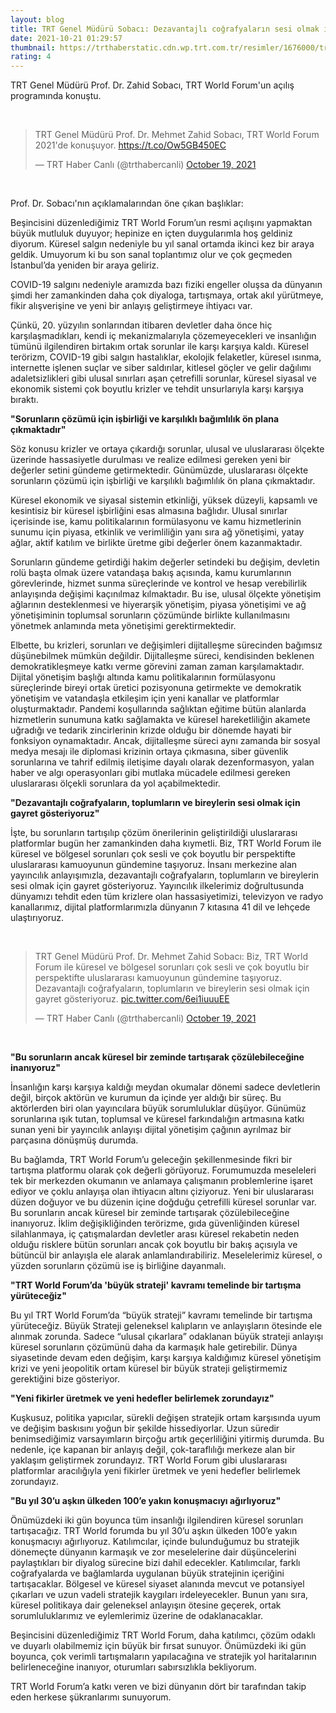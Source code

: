 ```yaml
--- 
layout: blog
title: TRT Genel Müdürü Sobacı: Dezavantajlı coğrafyaların sesi olmak için gayret gösteriyoruz
date: 2021-10-21 01:29:57
thumbnail: https://trthaberstatic.cdn.wp.trt.com.tr/resimler/1676000/trt-genel-muduru-zahid-sobaci-1677494.jpg
rating: 4
---
```

<p>
	TRT Genel Müdürü Prof. Dr. Zahid Sobacı, TRT World Forum'un açılış programında konuştu.</p>
<p>
	 </p>
<blockquote class="twitter-tweet">
	<p dir="ltr" lang="tr">
		TRT Genel Müdürü Prof. Dr. Mehmet Zahid Sobacı, TRT World Forum 2021'de konuşuyor. <a href="https://t.co/Ow5GB450EC">https://t.co/Ow5GB450EC</a></p>
	— TRT Haber Canlı (@trthabercanli) <a href="https://twitter.com/trthabercanli/status/1450394902274183171?ref_src=twsrc%5Etfw">October 19, 2021</a></blockquote>
<script async src="https://platform.twitter.com/widgets.js" charset="utf-8"></script><p>
	 </p>
<p>
	Prof. Dr. Sobacı'nın açıklamalarından öne çıkan başlıklar:</p>
<p>
	Beşincisini düzenlediğimiz TRT World Forum’un resmi açılışını yapmaktan büyük mutluluk duyuyor; hepinize en içten duygularımla hoş geldiniz diyorum. Küresel salgın nedeniyle bu yıl sanal ortamda ikinci kez bir araya geldik. Umuyorum ki bu son sanal toplantımız olur ve çok geçmeden İstanbul’da yeniden bir araya geliriz.</p>
<p>
	COVID-19 salgını nedeniyle aramızda bazı fiziki engeller oluşsa da dünyanın şimdi her zamankinden daha çok diyaloga, tartışmaya, ortak akıl yürütmeye, fikir alışverişine ve yeni bir anlayış geliştirmeye ihtiyacı var.</p>
<p>
	Çünkü, 20. yüzyılın sonlarından itibaren devletler daha önce hiç karşılaşmadıkları, kendi iç mekanizmalarıyla çözemeyecekleri ve insanlığın tümünü ilgilendiren birtakım ortak sorunlar ile karşı karşıya kaldı. Küresel terörizm, COVID-19 gibi salgın hastalıklar, ekolojik felaketler, küresel ısınma, internette işlenen suçlar ve siber saldırılar, kitlesel göçler ve gelir dağılımı adaletsizlikleri gibi ulusal sınırları aşan çetrefilli sorunlar, küresel siyasal ve ekonomik sistemi çok boyutlu krizler ve tehdit unsurlarıyla karşı karşıya bıraktı.</p>
<p>
	<strong>"Sorunların çözümü için işbirliği ve karşılıklı bağımlılık ön plana çıkmaktadır"</strong></p>
<p>
	Söz konusu krizler ve ortaya çıkardığı sorunlar, ulusal ve uluslararası ölçekte üzerinde hassasiyetle durulması ve realize edilmesi gereken yeni bir değerler setini gündeme getirmektedir. Günümüzde, uluslararası ölçekte sorunların çözümü için işbirliği ve karşılıklı bağımlılık ön plana çıkmaktadır.</p>
<p>
	Küresel ekonomik ve siyasal sistemin etkinliği, yüksek düzeyli, kapsamlı ve kesintisiz bir küresel işbirliğini esas almasına bağlıdır. Ulusal sınırlar içerisinde ise, kamu politikalarının formülasyonu ve kamu hizmetlerinin sunumu için piyasa, etkinlik ve verimliliğin yanı sıra ağ yönetişimi, yatay ağlar, aktif katılım ve birlikte üretme gibi değerler önem kazanmaktadır.</p>
<p>
	Sorunların gündeme getirdiği hakim değerler setindeki bu değişim, devletin rolü başta olmak üzere vatandaşa bakış açısında, kamu kurumlarının görevlerinde, hizmet sunma süreçlerinde ve kontrol ve hesap verebilirlik anlayışında değişimi kaçınılmaz kılmaktadır. Bu ise, ulusal ölçekte yönetişim ağlarının desteklenmesi ve hiyerarşik yönetişim, piyasa yönetişimi ve ağ yönetişiminin toplumsal sorunların çözümünde birlikte kullanılmasını yönetmek anlamında meta yönetişimi gerektirmektedir.</p>
<p>
	Elbette, bu krizleri, sorunları ve değişimleri dijitalleşme sürecinden bağımsız düşünebilmek mümkün değildir. Dijitalleşme süreci, kendisinden beklenen demokratikleşmeye katkı verme görevini zaman zaman karşılamaktadır. Dijital yönetişim başlığı altında kamu politikalarının formülasyonu süreçlerinde bireyi ortak üretici pozisyonuna getirmekte ve demokratik yönetişim ve vatandaşla etkileşim için yeni kanallar ve platformlar oluşturmaktadır. Pandemi koşullarında sağlıktan eğitime bütün alanlarda hizmetlerin sunumuna katkı sağlamakta ve küresel hareketliliğin akamete uğradığı ve tedarik zincirlerinin krizde olduğu bir dönemde hayati bir fonksiyon oynamaktadır. Ancak, dijitalleşme süreci aynı zamanda bir sosyal medya mesajı ile diplomasi krizinin ortaya çıkmasına, siber güvenlik sorunlarına ve tahrif edilmiş iletişime dayalı olarak dezenformasyon, yalan haber ve algı operasyonları gibi mutlaka mücadele edilmesi gereken uluslararası ölçekli sorunlara da yol açabilmektedir.</p>
<p>
	<strong>"Dezavantajlı coğrafyaların, toplumların ve bireylerin sesi olmak için gayret gösteriyoruz"</strong></p>
<p>
	İşte, bu sorunların tartışılıp çözüm önerilerinin geliştirildiği uluslararası platformlar bugün her zamankinden daha kıymetli. Biz, TRT World Forum ile küresel ve bölgesel sorunları çok sesli ve çok boyutlu bir perspektifte uluslararası kamuoyunun gündemine taşıyoruz. İnsanı merkezine alan yayıncılık anlayışımızla, dezavantajlı coğrafyaların, toplumların ve bireylerin sesi olmak için gayret gösteriyoruz. Yayıncılık ilkelerimiz doğrultusunda dünyamızı tehdit eden tüm krizlere olan hassasiyetimizi, televizyon ve radyo kanallarımız, dijital platformlarımızla dünyanın 7 kıtasına 41 dil ve lehçede ulaştırıyoruz.</p>
<p>
	 </p>
<blockquote class="twitter-tweet">
	<p dir="ltr" lang="tr">
		TRT Genel Müdürü Prof. Dr. Mehmet Zahid Sobacı: Biz, TRT World Forum ile küresel ve bölgesel sorunları çok sesli ve çok boyutlu bir perspektifte uluslararası kamuoyunun gündemine taşıyoruz. Dezavantajlı coğrafyaların, toplumların ve bireylerin sesi olmak için gayret gösteriyoruz. <a href="https://t.co/6ei1iuuuEE">pic.twitter.com/6ei1iuuuEE</a></p>
	— TRT Haber Canlı (@trthabercanli) <a href="https://twitter.com/trthabercanli/status/1450398895691943941?ref_src=twsrc%5Etfw">October 19, 2021</a></blockquote>
<script async src="https://platform.twitter.com/widgets.js" charset="utf-8"></script><p>
	 </p>
<p>
	<strong>"Bu sorunların ancak küresel bir zeminde tartışarak çözülebileceğine inanıyoruz"</strong></p>
<p>
	İnsanlığın karşı karşıya kaldığı meydan okumalar dönemi sadece devletlerin değil, birçok aktörün ve kurumun da içinde yer aldığı bir süreç. Bu aktörlerden biri olan yayıncılara büyük sorumluluklar düşüyor. Günümüz sorunlarına ışık tutan, toplumsal ve küresel farkındalığın artmasına katkı sunan yeni bir yayıncılık anlayışı dijital yönetişim çağının ayrılmaz bir parçasına dönüşmüş durumda.</p>
<p>
	Bu bağlamda, TRT World Forum’u geleceğin şekillenmesinde fikri bir tartışma platformu olarak çok değerli görüyoruz. Forumumuzda meseleleri tek bir merkezden okumanın ve anlamaya çalışmanın problemlerine işaret ediyor ve çoklu anlayışa olan ihtiyacın altını çiziyoruz. Yeni bir uluslararası düzen doğuyor ve bu düzenin içine doğduğu çetrefilli küresel sorunlar var. Bu sorunların ancak küresel bir zeminde tartışarak çözülebileceğine inanıyoruz. İklim değişikliğinden terörizme, gıda güvenliğinden küresel silahlanmaya, iç çatışmalardan devletler arası küresel rekabetin neden olduğu risklere bütün sorunları ancak çok boyutlu bir bakış açısıyla ve bütüncül bir anlayışla ele alarak anlamlandırabiliriz. Meselelerimiz küresel, o yüzden sorunların çözümü ise iş birliğine dayanmalı.</p>
<p>
	<strong>"TRT World Forum’da 'büyük strateji' kavramı temelinde bir tartışma yürüteceğiz"</strong></p>
<p>
	Bu yıl TRT World Forum’da “büyük strateji” kavramı temelinde bir tartışma yürüteceğiz. Büyük Strateji geleneksel kalıpların ve anlayışların ötesinde ele alınmak zorunda. Sadece “ulusal çıkarlara” odaklanan büyük strateji anlayışı küresel sorunların çözümünü daha da karmaşık hale getirebilir. Dünya siyasetinde devam eden değişim, karşı karşıya kaldığımız küresel yönetişim krizi ve yeni jeopolitik ortam küresel bir büyük strateji geliştirmemiz gerektiğini bize gösteriyor.</p>
<p>
	<strong>"Yeni fikirler üretmek ve yeni hedefler belirlemek zorundayız"</strong></p>
<p>
	Kuşkusuz, politika yapıcılar, sürekli değişen stratejik ortam karşısında uyum ve değişim baskısını yoğun bir şekilde hissediyorlar. Uzun süredir benimsediğimiz varsayımların birçoğu artık geçerliliğini yitirmiş durumda. Bu nedenle, içe kapanan bir anlayış değil, çok-taraflılığı merkeze alan bir yaklaşım geliştirmek zorundayız. TRT World Forum gibi uluslararası platformlar aracılığıyla yeni fikirler üretmek ve yeni hedefler belirlemek zorundayız. </p>
<p>
	<strong>"Bu yıl 30’u aşkın ülkeden 100’e yakın konuşmacıyı ağırlıyoruz"</strong></p>
<p>
	Önümüzdeki iki gün boyunca tüm insanlığı ilgilendiren küresel sorunları tartışacağız. TRT World forumda bu yıl 30’u aşkın ülkeden 100’e yakın konuşmacıyı ağırlıyoruz. Katılımcılar, içinde bulunduğumuz bu stratejik dönemeçte dünyanın karmaşık ve zor meselelerine dair düşüncelerini paylaştıkları bir diyalog sürecine bizi dahil edecekler. Katılımcılar, farklı coğrafyalarda ve bağlamlarda uygulanan büyük stratejinin içeriğini tartışacaklar. Bölgesel ve küresel siyaset alanında mevcut ve potansiyel çıkarları ve uzun vadeli stratejik kaygıları irdeleyecekler. Bunun yanı sıra, küresel politikaya dair geleneksel anlayışın ötesine geçerek, ortak sorumluluklarımız ve eylemlerimiz üzerine de odaklanacaklar.</p>
<p>
	Beşincisini düzenlediğimiz TRT World Forum, daha katılımcı, çözüm odaklı ve duyarlı olabilmemiz için büyük bir fırsat sunuyor. Önümüzdeki iki gün boyunca, çok verimli tartışmaların yapılacağına ve stratejik yol haritalarının belirleneceğine inanıyor, oturumları sabırsızlıkla bekliyorum. </p>
<p>
	TRT World Forum’a katkı veren ve bizi dünyanın dört bir tarafından takip eden herkese şükranlarımı sunuyorum.</p>
